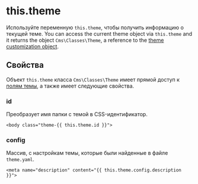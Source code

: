 # this.theme

Используйте переменную `this.theme`, чтобы получить информацию о текущей теме.
You can access the current theme object via `this.theme` and it returns the object `Cms\Classes\Theme`, a reference to the [theme customization object](../themes/development.md#customization).

## Свойства

Объект `this.theme` класса `Cms\Classes\Theme` имеет прямой доступ к [полям темы](./themes/development.md#customization), а также имеет следующие свойства.

### id

Преобразует имя папки с темой в CSS-идентификатор.

```twig
<body class="theme-{{ this.theme.id }}">
```

### config

Массив, с настройкам темы, которые были найденные в файле `theme.yaml`.

```twig
<meta name="description" content="{{ this.theme.config.description }}">
```
